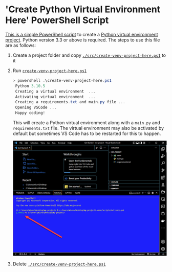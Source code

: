 # 'Create Python Virtual Environment Here' PowerShell Script

[This is a simple PowerShell script](./src/create-venv-project-here.ps1) to create a [Python virtual environment project](https://docs.python.org/3/tutorial/venv.html).  Python version 3.3 or above is required.  The steps to use this file are as follows:

1. Create a project folder and copy [`./src/create-venv-project-here.ps1`](./create-venv-project-here.ps1) to it

2. Run [`create-venv-project-here.ps1`](./src/create-venv-project-here.ps1) 

   ```powershell
   > powershell .\create-venv-project-here.ps1
    Python 3.10.5
    Creating a virtual environment  ...
    Activating virtual environment  ...
    Creating a requirements.txt and main.py file ...
    Opening VSCode ...
    Happy coding!
   ```

   This will create a Python virtual environment along with a `main.py` and `requirements.txt` file.  The virtual environment may also be activated by default but sometimes VS Code has to be restarted for this to happen.

   ![create-venv-1](./images/create-venv-1.png)

3. Delete  [`./src/create-venv-project-here.ps1`](./create-venv-project-here.ps1)

